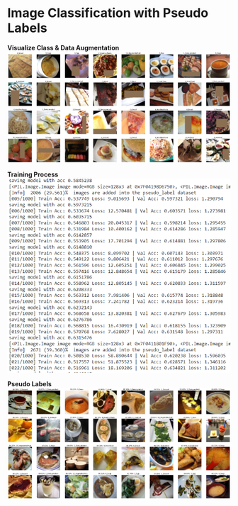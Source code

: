 # Image Classification with Pseudo Labels #

**Visualize Class & Data Augmentation**
![Alt Text](input.png)

**Training Process**
![Alt Text](train.png)

**Pseudo Labels**
![Alt Text](pseudo.png)
